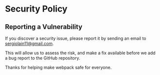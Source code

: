 # Security Policy

## Reporting a Vulnerability

If you discover a security issue, please report it by sending an
email to sergiolain11@gmail.com.

This will allow us to assess the risk, and make a fix available before we add a
bug report to the GitHub repository.

Thanks for helping make webpack safe for everyone.
